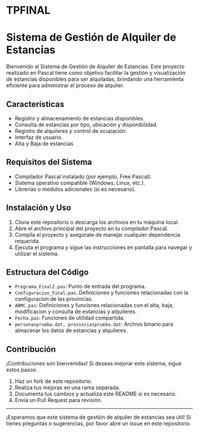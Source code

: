 # TPFINAL

# Sistema de Gestión de Alquiler de Estancias

Bienvenido al Sistema de Gestión de Alquiler de Estancias. Este proyecto realizado en Pascal tiene como objetivo facilitar la gestión y visualización de estancias disponibles para ser alquiladas, brindando una herramienta eficiente para administrar el proceso de alquiler.

## Características

- Registro y almacenamiento de estancias disponibles.
- Consulta de estancias por tipo, ubicación y disponibilidad.
- Registro de alquileres y control de ocupación.
- Interfaz de usuario.
- Alta y Baja de estancias

## Requisitos del Sistema

- Compilador Pascal instalado (por ejemplo, Free Pascal).
- Sistema operativo compatible (Windows, Linux, etc.).
- Librerías o módulos adicionales (si es necesario).

## Instalación y Uso

1. Clona este repositorio o descarga los archivos en tu máquina local.
2. Abre el archivo principal del proyecto en tu compilador Pascal.
3. Compila el proyecto y asegúrate de manejar cualquier dependencia requerida.
4. Ejecuta el programa y sigue las instrucciones en pantalla para navegar y utilizar el sistema.

## Estructura del Código

- `Programa_Final2.pas`: Punto de entrada del programa.
- `Configuracion_Final.pas`: Definiciones y funciones relacionadas con la configuracion de las provincias.
- `ABMC.pas`: Definiciones y funciones relacionadas con el alta, baja, modificacion y consulta de estancias y alquileres.
- `Fecha.pas`: Funciones de utilidad compartida.
- `personasprueba.dat, provinciasprueba.dat`: Archivo binario para almacenar los datos de estancias y alquileres.

## Contribución

¡Contribuciones son bienvenidas! Si deseas mejorar este sistema, sigue estos pasos:

1. Haz un fork de este repositorio.
2. Realiza tus mejoras en una rama separada.
3. Documenta tus cambios y actualiza este README si es necesario.
4. Envía un Pull Request para revisión.

---

¡Esperamos que este sistema de gestión de alquiler de estancias sea útil! Si tienes preguntas o sugerencias, por favor abre un issue en este repositorio.

